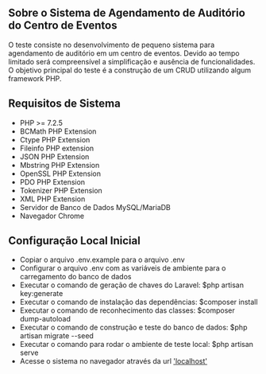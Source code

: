 ## Sobre o Sistema de Agendamento de Auditório do Centro de Eventos

O teste consiste no desenvolvimento de pequeno sistema para agendamento de auditório em um centro de eventos. Devido ao tempo limitado será compreensível a simplificação e ausência de funcionalidades. O objetivo principal do teste é a construção de um CRUD utilizando algum framework PHP.

## Requisitos de Sistema

- PHP >= 7.2.5
- BCMath PHP Extension
- Ctype PHP Extension
- Fileinfo PHP extension
- JSON PHP Extension
- Mbstring PHP Extension
- OpenSSL PHP Extension
- PDO PHP Extension
- Tokenizer PHP Extension
- XML PHP Extension
- Servidor de Banco de Dados MySQL/MariaDB
- Navegador Chrome

## Configuração Local Inicial

- Copiar o arquivo .env.example para o arquivo .env
- Configurar o arquivo .env com as variáveis de ambiente para o carregamento do banco de dados
- Executar o comando de geração de chaves do Laravel: $php artisan key:generate
- Executar o comando de instalação das dependências: $composer install
- Executar o comando de reconhecimento das classes: $composer dump-autoload
- Executar o comando de construção e teste do banco de dados: $php artisan migrate --seed
- Executar o comando para rodar o ambiente de teste local: $php artisan serve
- Acesse o sistema no navegador através da url ['localhost'](http://127.0.0.1:8000/)
